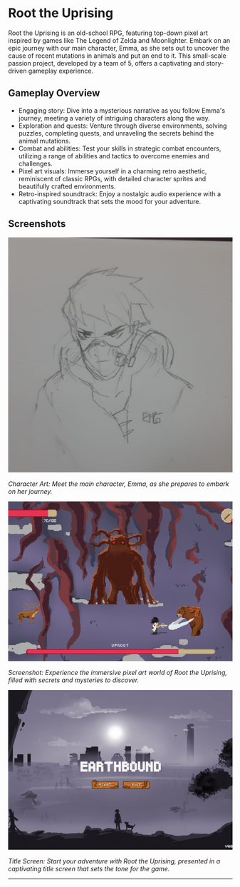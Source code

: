 # Root the Uprising

Root the Uprising is an old-school RPG, featuring top-down pixel art inspired by games like The Legend of Zelda and Moonlighter. Embark on an epic journey with our main character, Emma, as she sets out to uncover the cause of recent mutations in animals and put an end to it. This small-scale passion project, developed by a team of 5, offers a captivating and story-driven gameplay experience.

## Gameplay Overview

- Engaging story: Dive into a mysterious narrative as you follow Emma's journey, meeting a variety of intriguing characters along the way.
- Exploration and quests: Venture through diverse environments, solving puzzles, completing quests, and unraveling the secrets behind the animal mutations.
- Combat and abilities: Test your skills in strategic combat encounters, utilizing a range of abilities and tactics to overcome enemies and challenges.
- Pixel art visuals: Immerse yourself in a charming retro aesthetic, reminiscent of classic RPGs, with detailed character sprites and beautifully crafted environments.
- Retro-inspired soundtrack: Enjoy a nostalgic audio experience with a captivating soundtrack that sets the mood for your adventure.

## Screenshots

![Character Art](/images/5.jpg)



*Character Art: Meet the main character, Emma, as she prepares to embark on her journey.*


![Gameplay Screenshot](/images/2.png)



*Screenshot: Experience the immersive pixel art world of Root the Uprising, filled with secrets and mysteries to discover.*




![Title Screen](/images/3.png)


*Title Screen: Start your adventure with Root the Uprising, presented in a captivating title screen that sets the tone for the game.*



---
